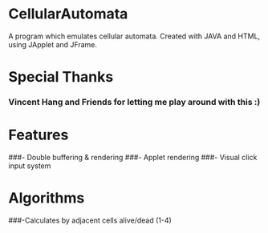 # CellularAutomata

A program which emulates cellular automata. Created with JAVA and HTML, using JApplet and JFrame.

# Special Thanks
### Vincent Hang and Friends for letting me play around with this :)

# Features
###- Double buffering & rendering
###- Applet rendering
###- Visual click input system

# Algorithms

###-Calculates by adjacent cells alive/dead (1-4)

